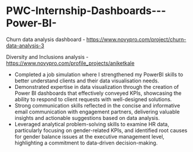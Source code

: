 # PWC-Internship-Dashboards---Power-BI-

Churn data analysis dashboard - https://www.novypro.com/project/churn-data-analysis-3

Diversity and Inclusions analysis - https://www.novypro.com/profile_projects/aniketkale

 * Completed a job simulation where I strengthened my PowerBI skills to better
   understand clients and their data visualisation needs.
 * Demonstrated expertise in data visualization through the creation of Power BI
   dashboards that effectively conveyed KPIs, showcasing the ability to respond
   to client requests with well-designed solutions.
 * Strong communication skills reflected in the concise and informative email
   communication with engagement partners, delivering valuable insights and
   actionable suggestions based on data analysis.
 * Leveraged analytical problem-solving skills to examine HR data, particularly
   focusing on gender-related KPIs, and identified root causes for gender
   balance issues at the executive management level, highlighting a commitment
   to data-driven decision-making.

 
